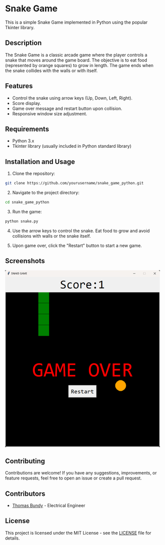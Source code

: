 # Snake Game

This is a simple Snake Game implemented in Python using the popular Tkinter library.

## Description

The Snake Game is a classic arcade game where the player controls a snake that moves around the game board. The objective is to eat food (represented by orange squares) to grow in length. The game ends when the snake collides with the walls or with itself.

## Features

- Control the snake using arrow keys (Up, Down, Left, Right).
- Score display.
- Game over message and restart button upon collision.
- Responsive window size adjustment.

## Requirements

- Python 3.x
- Tkinter library (usually included in Python standard library)

## Installation and Usage

1. Clone the repository:

```bash
git clone https://github.com/yourusername/snake_game_python.git
```

2. Navigate to the project directory:

```bash
cd snake_game_python
```

3. Run the game:

```bash
python snake.py
```

4. Use the arrow keys to control the snake. Eat food to grow and avoid collisions with walls or the snake itself.

5. Upon game over, click the "Restart" button to start a new game.

## Screenshots

![Gameplay Screenshot](gameplay.png)

## Contributing

Contributions are welcome! If you have any suggestions, improvements, or feature requests, feel free to open an issue or create a pull request.

## Contributors

- [Thomas Bundy](https://github.com/bundy92) - Electrical Engineer

## License

This project is licensed under the MIT License - see the [LICENSE](LICENSE) file for details.
